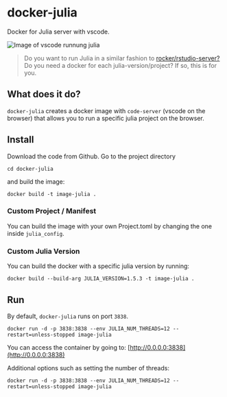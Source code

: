 # docker-julia
Docker for Julia server with vscode.

![Image of vscode runnung julia](img/codejulia)

> Do you want to run Julia in a similar fashion to [rocker/rstudio-server?](https://hub.docker.com/r/rocker/rstudio) Do you need a docker for each julia-version/project? If so, this is for you. 

## What does it do?
`docker-julia` creates a docker image with `code-server` (vscode on the browser) that allows you to run a specific julia project on the browser.


## Install 

Download the code from Github. Go to the project directory 

```{bash}
cd docker-julia
```

and build the image:

```{bash}
docker build -t image-julia . 
```

### Custom Project / Manifest

You can build the image with your own Project.toml by changing the one inside `julia_config`. 

### Custom Julia Version 
You can build the docker with a specific julia version by running:
```{bash}
docker build --build-arg JULIA_VERSION=1.5.3 -t image-julia . 
```

## Run

By default, `docker-julia` runs on port `3838`. 

```{bash}
docker run -d -p 3838:3838 --env JULIA_NUM_THREADS=12 --restart=unless-stopped image-julia
```

You can access the container by going to: [http://0.0.0.0:3838](http://0.0.0.0:3838)

Additional options such as setting the number of threads:

```{bash}
docker run -d -p 3838:3838 --env JULIA_NUM_THREADS=12 --restart=unless-stopped image-julia
```